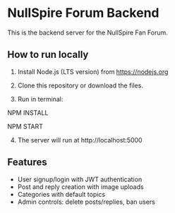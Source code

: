# NullSpire Forum Backend

This is the backend server for the NullSpire Fan Forum.

## How to run locally

1. Install Node.js (LTS version) from https://nodejs.org

2. Clone this repository or download the files.

3. Run in terminal:

NPM INSTALL

NPM START

4. The server will run at http://localhost:5000

## Features

- User signup/login with JWT authentication
- Post and reply creation with image uploads
- Categories with default topics
- Admin controls: delete posts/replies, ban users
